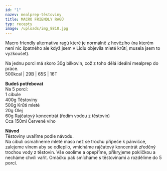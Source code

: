 ```yaml
---
id: "1"
nazev: mealprep-těstoviny
title: MACRO FRIENDLY RAGÚ
typ: recepty
image: /uploads/img_8810.jpg
---
```

Macro friendly alternativa ragú které je normálně z hovězího (na kterém není nic špatného ale když jsem v Lidlu objevila mleté krůtí, musela jsem to vyzkoušet).

Na jednu porci má skoro 30g bílkovin, což z toho dělá ideální mealprep do práce. \
500kcal | 29B | 65S | 16T

**Budeš potřebovat**\
Na 5 porcí:\
1 cibule\
400g Těstoviny\
500g Krůtí mleté\
20g Olej \
60g Rajčatový koncentrát (ředím vodou z těstovin)\
Cca 150ml Červené víno

**Návod**\
Těstoviny uvaříme podle návodu.\
Na cibuli osmahneme mleté maso než se trochu připeče k pánvičce, zalejeme vínem aby se odlepilo, vmícháme rajčatový koncentrát zředěný trochou vody z těstovin. Vše osolíme a opepříme, přikryjeme pokličkou a necháme chvíli vařit. Omáčku pak smícháme s těstovinami a rozdělíme do 5 porcí.